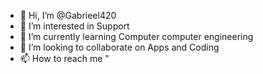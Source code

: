 - 👋 Hi, I’m @Gabrieel420
- 👀 I’m interested in Support
- 🌱 I’m currently learning Computer computer engineering
- 💞️ I’m looking to collaborate on Apps and Coding
- 📫 How to reach me "

<!---
Gabrieel420/Gabrieel420 is a ✨ special ✨ repository because its `README.md` (this file) appears on your GitHub profile.
You can click the Preview link to take a look at your changes.
--->
